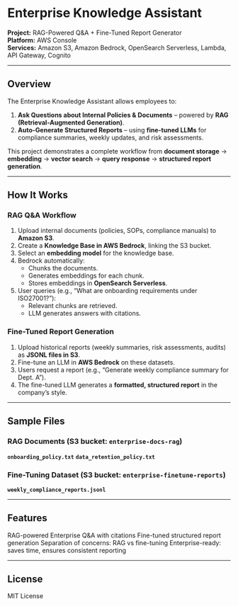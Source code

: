 # Enterprise Knowledge Assistant

**Project:** RAG-Powered Q&A + Fine-Tuned Report Generator  
**Platform:** AWS Console  
**Services:** Amazon S3, Amazon Bedrock, OpenSearch Serverless, Lambda, API Gateway, Cognito  

---

## Overview

The Enterprise Knowledge Assistant allows employees to:

1. **Ask Questions about Internal Policies & Documents** – powered by **RAG (Retrieval-Augmented Generation)**.  
2. **Auto-Generate Structured Reports** – using **fine-tuned LLMs** for compliance summaries, weekly updates, and risk assessments.

This project demonstrates a complete workflow from **document storage** → **embedding** → **vector search** → **query response** → **structured report generation**.

---

## How It Works

### RAG Q&A Workflow

1. Upload internal documents (policies, SOPs, compliance manuals) to **Amazon S3**.  
2. Create a **Knowledge Base in AWS Bedrock**, linking the S3 bucket.  
3. Select an **embedding model** for the knowledge base.  
4. Bedrock automatically:
   - Chunks the documents.
   - Generates embeddings for each chunk.
   - Stores embeddings in **OpenSearch Serverless**.  
5. User queries (e.g., “What are onboarding requirements under ISO27001?”):
   - Relevant chunks are retrieved.
   - LLM generates answers with citations.

### Fine-Tuned Report Generation

1. Upload historical reports (weekly summaries, risk assessments, audits) as **JSONL files in S3**.  
2. Fine-tune an LLM in **AWS Bedrock** on these datasets.  
3. Users request a report (e.g., “Generate weekly compliance summary for Dept. A”).  
4. The fine-tuned LLM generates a **formatted, structured report** in the company’s style.

---

## Sample Files

### RAG Documents (S3 bucket: `enterprise-docs-rag`)

**`onboarding_policy.txt`**
**`data_retention_policy.txt`**


### Fine-Tuning Dataset (S3 bucket: `enterprise-finetune-reports`)

**`weekly_compliance_reports.jsonl`**

---

## Features

RAG-powered Enterprise Q&A with citations
Fine-tuned structured report generation
Separation of concerns: RAG vs fine-tuning
Enterprise-ready: saves time, ensures consistent reporting

---

## License

MIT License
